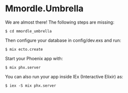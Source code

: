 # Mmordle.Umbrella

We are almost there! The following steps are missing:

    $ cd mmordle_umbrella

Then configure your database in config/dev.exs and run:

    $ mix ecto.create

Start your Phoenix app with:

    $ mix phx.server

You can also run your app inside IEx (Interactive Elixir) as:

    $ iex -S mix phx.server

